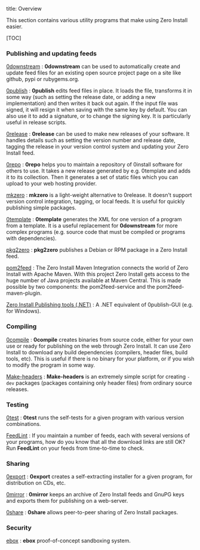 title: Overview

This section contains various utility programs that make using Zero Install easier.

[TOC]

### Publishing and updating feeds

[0downstream](http://gfxmonk.net/dist/0install/0downstream.xml)
: **0downstream** can be used to automatically create and update feed files for an existing open source project page on a site like github, pypi or rubygems.org.

[0publish](0publish.md)
: **0publish** edits feed files in place. It loads the file, transforms it in some way (such as setting the release date, or adding a new implementation) and then writes it back out again. If the input file was signed, it will resign it when saving with the same key by default. You can also use it to add a signature, or to change the signing key. It is particularly useful in release scripts.

[0release](0release/index.md)
: **0release** can be used to make new releases of your software. It handles details such as setting the version number and release date, tagging the release in your version control system and updating your Zero Install feed.

[0repo](0repo.md)
: **0repo** helps you to maintain a repository of 0install software for others to use. It takes a new release generated by e.g. 0template and adds it to its collection. Then it generates a set of static files which you can upload to your web hosting provider.

[mkzero](http://gfxmonk.net/dist/0install/mkzero.xml)
: **mkzero** is a light-weight alternative to 0release. It doesn't support version control integration, tagging, or local feeds. It is useful for quickly publishing simple packages.

[0template](0template.md)
: **0template** generates the XML for one version of a program from a template. It is a useful replacement for **0downstream** for more complex programs (e.g. source code that must be compiled or programs with dependencies).

[pkg2zero](pkg2zero.md)
: **pkg2zero** publishes a Debian or RPM package in a Zero Install feed.

[pom2feed](https://github.com/0install/pom2feed)
: The Zero Install Maven Integration connects the world of Zero Install with Apache Maven. With this project Zero Install gets access to the huge number of Java projects available at Maven Central. This is made possible by two components: the pom2feed-service and the pom2feed-maven-plugin.

[Zero Install Publishing tools (.NET)](http://0install.de/docs/publishing/tools/)
: A .NET equivalent of 0publish-GUI (e.g. for Windows).

### Compiling

[0compile](0compile/index.md)
: **0compile** creates binaries from source code, either for your own use or ready for publishing on the web through Zero Install. It can use Zero Install to download any build dependencies (compilers, header files, build tools, etc). This is useful if there is no binary for your platform, or if you wish to modify the program in some way.

[Make-headers](make-headers.md)
: **Make-headers** is an extremely simple script for creating `-dev` packages (packages containing only header files) from ordinary source releases.

### Testing

[0test](0test.md)
: **0test** runs the self-tests for a given program with various version combinations.

[FeedLint](feedlint.md)
: If you maintain a number of feeds, each with several versions of your programs, how do you know that all the download links are still OK? Run **FeedLint** on your feeds from time-to-time to check.

### Sharing

[0export](0export.md)
: **0export** creates a self-extracting installer for a given program, for distribution on CDs, etc.

[0mirror](0mirror.md)
: **0mirror** keeps an archive of Zero Install feeds and GnuPG keys and exports them for publishing on a web-server.

[0share](0share.md)
: **0share** allows peer-to-peer sharing of Zero Install packages.

### Security

[ebox](ebox.md)
: **ebox** proof-of-concept sandboxing system.

